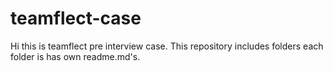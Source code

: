 # teamflect-case

Hi this is teamflect pre interview case.
This repository includes folders each folder is has own readme.md's.  
